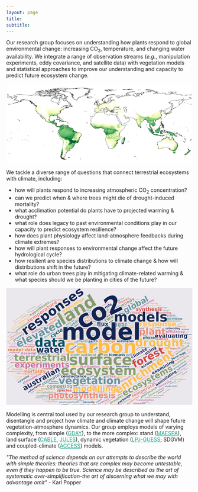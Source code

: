 ```yaml
---
layout: page
title:
subtitle:
---
```


Our research group focuses on understanding how plants respond to global environmental change: increasing CO<sub>2</sub>, temperature, and changing water availability. We integrate a range of observation streams (*e.g.*, manipulation experiments, eddy covariance, and satellite data) with vegetation models and statistical approaches to improve our understanding and capacity to predict future ecosystem change.

<div class="floated_img">
<!-- <center><img src="assets/img/aus_ndvi.gif" alt="Aus NDVI" ></center> -->
<center><img src="assets/img/cable_gpp_animation.gif" alt="CABLE GPP" ></center>
</div>

We tackle a diverse range of questions that connect terrestrial ecosystems with climate, including:

- how will plants respond to increasing atmospheric CO<sub>2</sub> concentration?
- can we predict when & where trees might die of drought-induced mortality?
- what acclimation potential do plants have to projected warming & drought?
- what role does legacy to past environmental conditions play in our capacity to predict ecosystem resilience?
- how does plant physiology affect land-atmosphere feedbacks during climate extremes?
- how will plant responses to environmental change affect the future hydrological cycle?
- how resilient are species distributions to climate change & how will distributions shift in the future?
- what role do urban trees play in mitigating climate-related warming & what species should we be planting in cities of the future?

<div class="floated_img">
<img src="assets/img/wordcloud.png" alt="Some image" >
</div>

<p> Modelling is central tool used by our research group to understand, disentangle and project how climate and climate change will shape future vegetation-atmosphere dynamics. Our group employs models of varying complexity, from simple (<a href="https://github.com/mdekauwe/GDAY" style="color:#16a085">GDAY</a>), to the more complex: stand (<a href="http://maespa.github.io/" style="color:#16a085;">MAESPA</a>), land surface (<a href="https://trac.nci.org.au/trac/cable/wiki" style="color:#16a085;">CABLE</a>, <a href="https://jules.jchmr.org/" style="color:#16a085;">JULES</a>), dynamic vegetation (<a href="http://iis4.nateko.lu.se/lpj-guess/" style="color:#16a085;">LPJ-GUESS</a>; SDGVM) and coupled-climate (<a href="https://www.csiro.au/en/Research/OandA/Areas/Assessing-our-climate/CAWCR/ACCESS" style="color:#16a085;">ACCESS</a>) models. </p>

<p><i> "The method of science depends on our attempts to describe the world with simple theories: theories that are complex may become untestable, even if they happen to be true. Science may be described as the art of systematic over-simplification-the art of discerning what we may with advantage omit" </i> - Karl Popper </p>




<!-- Global site tag (gtag.js) - Google Analytics -->
<script async src="https://www.googletagmanager.com/gtag/js?id=UA-45662310-1"></script>
<script>
  window.dataLayer = window.dataLayer || [];
  function gtag(){dataLayer.push(arguments);}
  gtag('js', new Date());

  gtag('config', 'UA-45662310-1');
</script>
